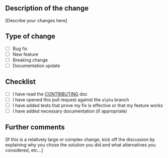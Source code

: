 ## Description of the change

[Describe your changes here]

## Type of change

- [ ] Bug fix
- [ ] New feature
- [ ] Breaking change
- [ ] Documentation update

## Checklist

- [ ] I have read the [CONTRIBUTING](../CONTRIBUTING.md) doc
- [ ] I have opened this pull request against the `alpha` branch
- [ ] I have added tests that prove my fix is effective or that my feature works
- [ ] I have added necessary documentation (if appropriate)

## Further comments

[If this is a relatively large or complex change, kick off the discussion by explaining why you chose the solution you did and what alternatives you considered, etc...]
